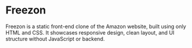 # Freezon
Freezon is a static front-end clone of the Amazon website, built using only HTML and CSS. It showcases responsive design, clean layout, and UI structure without JavaScript or backend.
